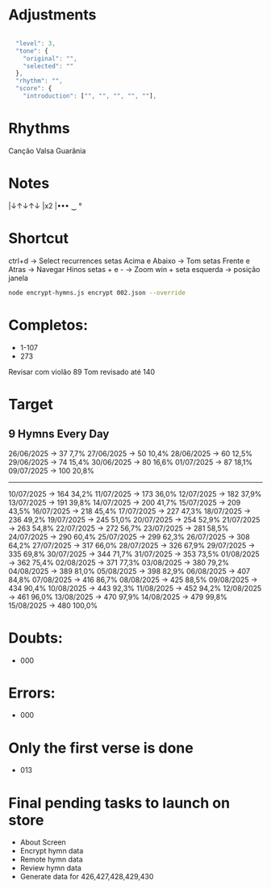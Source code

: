 # Adjustments

```js

  "level": 3,
  "tone": {
    "original": "",
    "selected": ""
  },
  "rhythm": "",
  "score": {
    "introduction": ["", "", "", "", ""],

```

# Rhythms

Canção
Valsa
Guarânia

# Notes

|↓↑↓↑↓
|x2
|•••
‿
°

# Shortcut

ctrl+d -> Select recurrences
setas Acima e Abaixo -> Tom
setas Frente e Atras -> Navegar Hinos
setas + e - -> Zoom
win + seta esquerda -> posição janela

```sh
node encrypt-hymns.js encrypt 002.json --override
```

# Completos:

- 1-107
- 273

Revisar com violão 89
Tom revisado até 140

# Target

## 9 Hymns Every Day

26/06/2025 -> 37 7,7%
27/06/2025 -> 50 10,4%
28/06/2025 -> 60 12,5%
29/06/2025 -> 74 15,4%
30/06/2025 -> 80 16,6%
01/07/2025 -> 87 18,1%
09/07/2025 -> 100 20,8%

---

10/07/2025 -> 164 34,2%
11/07/2025 -> 173 36,0%
12/07/2025 -> 182 37,9%
13/07/2025 -> 191 39,8%
14/07/2025 -> 200 41,7%
15/07/2025 -> 209 43,5%
16/07/2025 -> 218 45,4%
17/07/2025 -> 227 47,3%
18/07/2025 -> 236 49,2%
19/07/2025 -> 245 51,0%
20/07/2025 -> 254 52,9%
21/07/2025 -> 263 54,8%
22/07/2025 -> 272 56,7%
23/07/2025 -> 281 58,5%
24/07/2025 -> 290 60,4%
25/07/2025 -> 299 62,3%
26/07/2025 -> 308 64,2%
27/07/2025 -> 317 66,0%
28/07/2025 -> 326 67,9%
29/07/2025 -> 335 69,8%
30/07/2025 -> 344 71,7%
31/07/2025 -> 353 73,5%
01/08/2025 -> 362 75,4%
02/08/2025 -> 371 77,3%
03/08/2025 -> 380 79,2%
04/08/2025 -> 389 81,0%
05/08/2025 -> 398 82,9%
06/08/2025 -> 407 84,8%
07/08/2025 -> 416 86,7%
08/08/2025 -> 425 88,5%
09/08/2025 -> 434 90,4%
10/08/2025 -> 443 92,3%
11/08/2025 -> 452 94,2%
12/08/2025 -> 461 96,0%
13/08/2025 -> 470 97,9%
14/08/2025 -> 479 99,8%
15/08/2025 -> 480 100,0%

# Doubts:

- 000

# Errors:

- 000

# Only the first verse is done

- 013

# Final pending tasks to launch on store

- About Screen
- Encrypt hymn data
- Remote hymn data
- Review hymn data
- Generate data for 426,427,428,429,430

